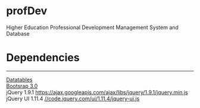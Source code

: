 # profDev
Higher Education Professional Development Management System and Database
<h1>Dependencies</h1>
<hr>
<a href="https://github.com/DataTables/DataTables" target="_blank">Datatables</a><br>
<a href="http://getbootstrap.com/" target="_blank">Bootsrap 3.0</a><br>
jQuery 1.9.1 <a href="https://ajax.googleapis.com/ajax/libs/jquery/1.9.1/jquery.min.js" target="_blank">https://ajax.googleapis.com/ajax/libs/jquery/1.9.1/jquery.min.js</a><br>
jQuery UI 1.11.4 <a href="//code.jquery.com/ui/1.11.4/jquery-ui.js" target="_blank">//code.jquery.com/ui/1.11.4/jquery-ui.js</a><br>
